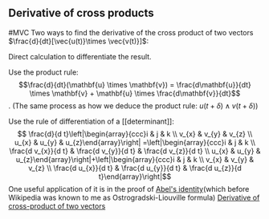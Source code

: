 ## Derivative of cross products 
#MVC
Two ways to find the derivative of the cross product of two vectors $\frac{d}{dt}[\vec{u(t)}\times \vec{v(t)}]$:

Direct calculation to differentiate the result.

Use the product rule: $$\frac{d}{dt}(\mathbf{u} \times \mathbf{v}) = \frac{d\mathbf{u}}{dt} \times \mathbf{v} + \mathbf{u} \times \frac{d\mathbf{v}}{dt}$$.
(The same process as how we deduce the product rule: $u(t+\delta)\wedge v(t+\delta)$)

Use the rule of differentiation of a [[determinant]]: $$ \frac{d}{d t}\left|\begin{array}{ccc}i & j & k \\ v_{x} & v_{y} & v_{z} \\ u_{x} & u_{y} & u_{z}\end{array}\right| =\left|\begin{array}{ccc}i & j & k \\ \frac{d v_{x}}{d t} & \frac{d v_{y}}{d t} & \frac{d v_{z}}{d t} \\ u_{x} & u_{y} & u_{z}\end{array}\right|+\left|\begin{array}{ccc}i & j & k \\ v_{x} & v_{y} & v_{z} \\ \frac{d u_{x}}{d t} & \frac{d u_{y}}{d t} & \frac{d u_{z}}{d t}\end{array}\right|$$
One useful application of it is in the proof of [Abel's identity](http://en.wikipedia.org/wiki/Abel%27s_identity)(which before Wikipedia was known to me as Ostrogradski-Liouville formula)
[Derivative of cross-product of two vectors](https://math.stackexchange.com/questions/149817/derivative-of-cross-product-of-two-vectors)
